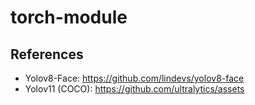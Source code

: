 # torch-module

## References

- Yolov8-Face: https://github.com/lindevs/yolov8-face
- Yolov11 (COCO): https://github.com/ultralytics/assets
